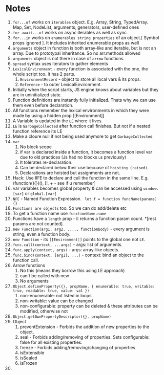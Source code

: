 # Notes
1. `for...of` works on `iterables` object. E.g. Array, String, TypedArray. Map, Set, NodeList, arguments, generators, user-defined ones
2. `for await...of` works on async iterables as well as sync
3. `for...in` works on `enumerables string properties` of an object.[ Symbol props ignored ]. It includes inherited enumerable props as well
4. `arguments` object in function is both array-like and iterable, but is not an array. Due to prototypal inheritance. So no arr.methods allowed
5. `arguments` object is not there in case of `arrow` functions.
6. `spread` syntax uses iterators to gather elements
7. `LexicalEnvironment` - every function is associated with the one, the whole script too. It has 2 parts.
   1. `EnvironmentRecord` - object to store all local vars & its props.
   2. `Reference` -  to outer LexicalEnvironment.
8. Initially when the script starts, JS engine knows about variables but they are in uninitialized state.
9. Function definitions are instantly fully initialized. Thats why we can use them even before declaration.
10. All functions remember the lexical environments in which they were made by using a hidden prop [[Environment]]
11. A Variable is updated in the `LE` where it lives.
12. `LE` is `GarbageCollected` after function call finishes. But not if a nested function reference its LE
13. Make a cloure null if not being used anymore to get `GarbageCollected`
14. `var`
    1.  No block scope
    2.  if var is declared inside a function, it becomes a function level var due to old practices (Js had no blocks `LE` previously)
    3.  It tolerates re-declaration.
    4.  Can be declared below their use becuase of `hoisting (raised)`.
    5.  Declarations are hoisted but assignments are not.
15. Hack: Use IIFE to declare and call the function in the same line. E.g. (function(){})(), [!, + - see if u remember]
16. var variables becomes global property & can be accessed using `window.[var]` or `global.[var]`
17. `NFE` - Named Function Expression. ``` let f = function funcName(params) {}```
18. `Functions are objects` too. So we can do add/delete etc
19. To get a function name use `functionName.name`
20. Functions have a `length` prop - it returns a function param count. *[rest params are not counted].
21. `new Function(arg1, arg2, ...., functionBody)` - every argument is string, even a function body.
22. `new Function` - its `[[Environment]]` points to the global one not `LE`.
23. `func.call(context, ...args)` - args: list of arguments.
24. `func.apply(context, args)` - args: array-like objects.
25. `func.bind(context, [arg1], ...)` - context: bind an object to the function call.
26. Arrow functions
    1.  No this (means they borrow this using LE approach)
    2.  can't be called with new
    3.  No arguments
27. ```Object.defineProperty({}, propName, { enumerable: true, writable: true, readable: true, value: val })```
    1.  non-enumerable: not listed in loops
    2.  non-writable: value can be changed
    3.  non-configurable: property can be deleted & these attributes can be modified, otherwise not
28. ```Object.getOwnPropertyDescriptor({}, propName)```
29. Object
    1.  preventExtension - Forbids the addition of new properties to the object. 
    2.  seal - Forbids adding/removing of properties. Sets configurable: false for all existing properties.
    3.  freeze - Forbids adding/removing/changing of properties. 
    4.  isExtensible
    5.  isSealed
    6.  isFrozen
30. 